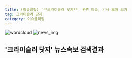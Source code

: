 ```yaml
---
title: (이슈클립) '**크라이슬러 닷지**' 관련 이슈, 기사 모아 보기
tag: 크라이슬러 닷지
category: 이슈클리핑
---
```

![wordcloud](https://s3.ap-northeast-2.amazonaws.com/lyrics101-wordcloud/2018-08-28-1535449648.png)
![news_img](https://user-images.githubusercontent.com/42597476/44507050-1206f400-a6e4-11e8-8d98-7ffbfebb353f.png)
## **'**크라이슬러 닷지**'** 뉴스속보 검색결과

